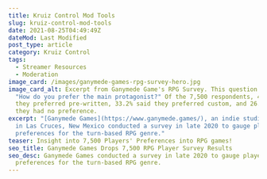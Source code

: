 ```yaml
---
title: Kruiz Control Mod Tools
slug: kruiz-control-mod-tools
date: 2021-08-25T04:49:49Z
dateMod: Last Modified
post_type: article
category: Kruiz Control
tags:
  - Streamer Resources
  - Moderation
image_card: /images/ganymede-games-rpg-survey-hero.jpg
image_card_alt: Excerpt from Ganymede Game's RPG Survey. This question asks,
  "How do you prefer the main protagonist?" Of the 7,500 respondents, 40.7% said
  they preferred pre-written, 33.2% said they preferred custom, and 26.1% said
  they had no preference.
excerpt: "[Ganymede Games](https://www.ganymede.games/), an indie studio based
  in Las Cruces, New Mexico conducted a survey in late 2020 to gauge player’s
  preferences for the turn-based RPG genre."
teaser: Insight into 7,500 Players' Preferences into RPG games!
seo_title: Ganymede Games Drops 7,500 RPG Player Survey Results
seo_desc: Ganymede Games conducted a survey in late 2020 to gauge player’s
  preferences for the turn-based RPG genre.
---
```

